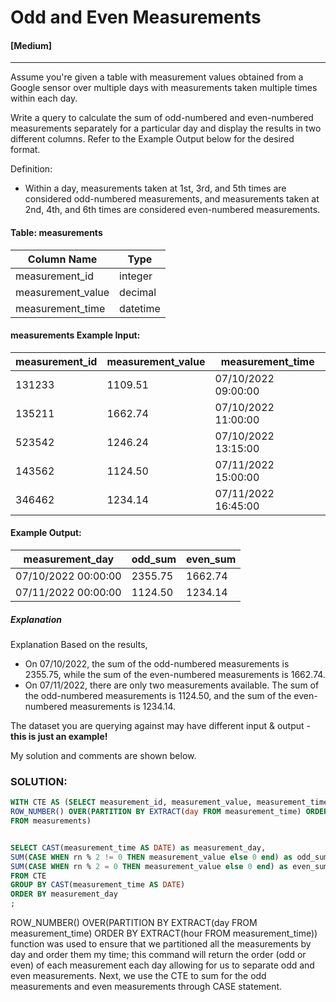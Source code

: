 # Odd and Even Measurements
#### [Medium]
  ---
Assume you're given a table with measurement values obtained from a Google sensor over multiple days with measurements taken multiple times within each day.

Write a query to calculate the sum of odd-numbered and even-numbered measurements separately for a particular day and display the results in two different columns. Refer to the Example Output below for the desired format.

Definition:

- Within a day, measurements taken at 1st, 3rd, and 5th times are considered odd-numbered measurements, and measurements taken at 2nd, 4th, and 6th times are considered even-numbered measurements.

#### Table: measurements 
|Column Name|	Type|
| ---- | ----|
|measurement_id	|integer|
|measurement_value|	decimal|
|measurement_time|	datetime|


#### measurements Example Input:
|measurement_id|	measurement_value|	measurement_time|
| ----- | ----- | ----|
|131233	|1109.51|	07/10/2022 09:00:00|
|135211	|1662.74|	07/10/2022 11:00:00|
|523542	|1246.24|	07/10/2022 13:15:00|
|143562	|1124.50|	07/11/2022 15:00:00|
|346462|	1234.14| 07/11/2022 16:45:00|


#### Example Output:
|measurement_day	|odd_sum|	even_sum|
| ----- | ---- | ----|
|07/10/2022 00:00:00|	2355.75|	1662.74|
|07/11/2022 00:00:00|	1124.50|	1234.14|


##### Explanation
Explanation
Based on the results,
- On 07/10/2022, the sum of the odd-numbered measurements is 2355.75, while the sum of the even-numbered measurements is 1662.74.
- On 07/11/2022, there are only two measurements available. The sum of the odd-numbered measurements is 1124.50, and the sum of the even-numbered measurements is 1234.14.

The dataset you are querying against may have different input & output - **this is just an example!**

My solution and comments are shown below.
### SOLUTION: 
```sql
WITH CTE AS (SELECT measurement_id, measurement_value, measurement_time, 
ROW_NUMBER() OVER(PARTITION BY EXTRACT(day FROM measurement_time) ORDER BY EXTRACT(hour FROM measurement_time)) as rn
FROM measurements)


SELECT CAST(measurement_time AS DATE) as measurement_day, 
SUM(CASE WHEN rn % 2 != 0 THEN measurement_value else 0 end) as odd_sum,
SUM(CASE WHEN rn % 2 = 0 THEN measurement_value else 0 end) as even_sum
FROM CTE
GROUP BY CAST(measurement_time AS DATE)
ORDER BY measurement_day
;
```
ROW_NUMBER() OVER(PARTITION BY EXTRACT(day FROM measurement_time) ORDER BY EXTRACT(hour FROM measurement_time)) function was used to ensure that we partitioned all the measurements by day and order them my time; this command will return the order (odd or even) of each measurement each day allowing for us to separate odd and even measurements. Next, we use the CTE to sum for the odd measurements and even measurements through CASE statement. 
